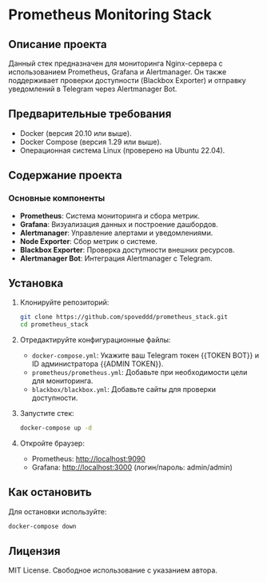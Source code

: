 # Prometheus Monitoring Stack

## Описание проекта
Данный стек предназначен для мониторинга Nginx-сервера с использованием Prometheus, Grafana и Alertmanager. Он также поддерживает проверки доступности (Blackbox Exporter) и отправку уведомлений в Telegram через Alertmanager Bot.

## Предварительные требования
- Docker (версия 20.10 или выше).
- Docker Compose (версия 1.29 или выше).
- Операционная система Linux (проверено на Ubuntu 22.04).

## Содержание проекта

### Основные компоненты
- **Prometheus**: Система мониторинга и сбора метрик.
- **Grafana**: Визуализация данных и построение дашбордов.
- **Alertmanager**: Управление алертами и уведомлениями.
- **Node Exporter**: Сбор метрик о системе.
- **Blackbox Exporter**: Проверка доступности внешних ресурсов.
- **Alertmanager Bot**: Интеграция Alertmanager с Telegram.

## Установка

1. Клонируйте репозиторий:
   ```bash
   git clone https://github.com/spoveddd/prometheus_stack.git
   cd prometheus_stack
   ```

2. Отредактируйте конфигурационные файлы:
   - `docker-compose.yml`: Укажите ваш Telegram токен {{TOKEN BOT}} и ID администратора {{ADMIN TOKEN}}.
   - `prometheus/prometheus.yml`: Добавьте при необходимости цели для мониторинга.
   - `blackbox/blackbox.yml`: Добавьте сайты для проверки доступности.

3. Запустите стек:
   ```bash
   docker-compose up -d
   ```

4. Откройте браузер:
   - Prometheus: [http://localhost:9090](http://localhost:9090)
   - Grafana: [http://localhost:3000](http://localhost:3000) (логин/пароль: admin/admin)

## Как остановить

Для остановки используйте:
```bash
docker-compose down
```

## Лицензия
MIT License. Свободное использование с указанием автора.

